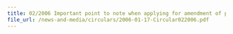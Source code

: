 ```yaml
---
title: 02/2006 Important point to note when applying for amendment of permit after office hours for clearance of goods at Air-Cargo Checkpoints
file_url: /news-and-media/circulars/2006-01-17-Circular022006.pdf
---
```

